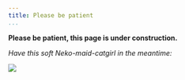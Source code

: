 ```yaml
---
title: Please be patient
...
```


**Please be patient, this page is under construction.**

*Have this soft Neko-maid-catgirl in the meantime:*

![](/img/kuroneko-cat-maid.gif)
